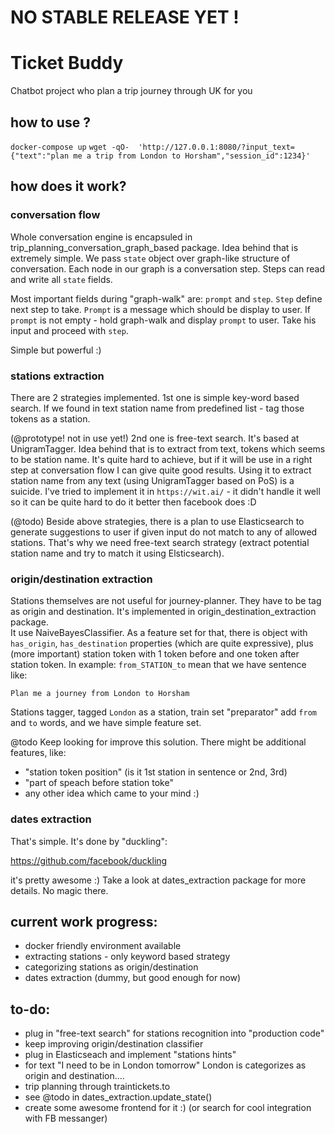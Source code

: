 # NO STABLE RELEASE YET !

# Ticket Buddy
Chatbot project who plan a trip journey through UK for you

## how to use ?

`docker-compose up`
`wget -qO-  'http://127.0.0.1:8080/?input_text={"text":"plan me a trip from London to Horsham","session_id":1234}'`

## how does it work?

### conversation flow

Whole conversation engine is encapsuled in trip_planning_conversation_graph_based package.
Idea behind that is extremely simple. We pass `state` object over graph-like structure of conversation.
Each node in our graph is a conversation step. Steps can read and write all `state` fields. 

Most important fields during "graph-walk" are: `prompt` and `step`.
`Step` define next step to take.
`Prompt` is a message which should be display to user. If `prompt` is not empty - hold graph-walk and display
`prompt` to user. Take his input and proceed with `step`.

Simple but powerful :)

### stations extraction

There are 2 strategies implemented.
1st one is simple key-word based search. If we found in text station name from
predefined list - tag those tokens as a station.


(@prototype! not in use yet!) 2nd one is free-text search. It's based at UnigramTagger. 
Idea behind that is to extract from text, tokens which seems to be station name.
It's quite hard to achieve, but if it will be use in a right step at conversation flow
I can give quite good results. Using it to extract station name from any text 
(using UnigramTagger based on PoS) is a suicide. I've tried to implement it in 
`https://wit.ai/` - it didn't handle it well so it can be quite hard to do it 
better then facebook does :D  

(@todo) Beside above strategies, there is a plan to use Elasticsearch to generate
suggestions to user if given input do not match to any of allowed stations. 
That's why we need free-text search strategy 
(extract potential station name and try to match it using Elsticsearch).     

### origin/destination extraction

Stations themselves are not useful for journey-planner. They have to be tag as
origin and destination. It's implemented in origin_destination_extraction package.  
It use NaiveBayesClassifier. As a feature set for that, there is object with 
`has_origin`, `has_destination` properties (which are quite expressive), plus
(more important) station token with 1 token before and one token after station token. 
In example: `from_STATION_to` mean that we have sentence like:

`Plan me a journey from London to Horsham`

Stations tagger, tagged `London` as a station, train set "preparator" add `from` and `to`
words, and we have simple feature set.

@todo
Keep looking for improve this solution. There might be additional features, like: 

- "station token position" (is it 1st station in sentence or 2nd, 3rd)
- "part of speach before station toke"
- any other idea which came to your mind :)    

### dates extraction

That's simple. It's done by "duckling":

https://github.com/facebook/duckling

it's pretty awesome :) Take a look at dates_extraction package for more details.
No magic there.

## current work progress:

- docker friendly environment available
- extracting stations - only keyword based strategy
- categorizing stations as origin/destination
- dates extraction (dummy, but good enough for now)

## to-do: 
- plug in "free-text search" for stations recognition into "production code"
- keep improving origin/destination classifier
- plug in Elasticseach and implement "stations hints"
- for text "I need to be in London tomorrow" London is categorizes as origin and destination....        
- trip planning through traintickets.to
- see @todo in dates_extraction.update_state() 
- create some awesome frontend for it :) (or search for cool integration with FB messanger)
